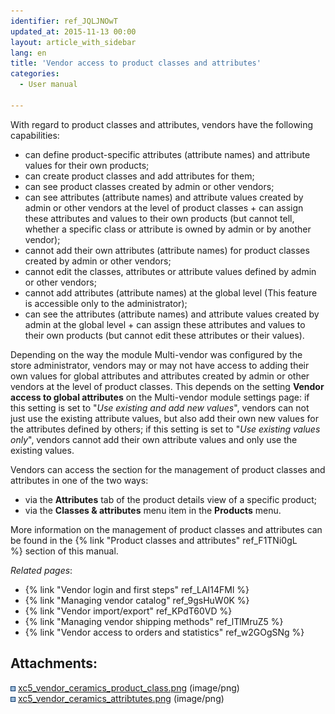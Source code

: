 ```yaml
---
identifier: ref_JQLJNOwT
updated_at: 2015-11-13 00:00
layout: article_with_sidebar
lang: en
title: 'Vendor access to product classes and attributes'
categories:
  - User manual

---
```



With regard to product classes and attributes, vendors have the following capabilities:

*   can define product-specific attributes (attribute names) and attribute values for their own products;
*   can create product classes and add attributes for them;
*   can see product classes created by admin or other vendors;
*   can see attributes (attribute names) and attribute values created by admin or other vendors at the level of product classes + can assign these attributes and values to their own products (but cannot tell, whether a specific class or attribute is owned by admin or by another vendor); 
*   cannot add their own attributes (attribute names) for product classes created by admin or other vendors;
*   cannot edit the classes, attributes or attribute values defined by admin or other vendors;
*   cannot add attributes (attribute names) at the global level (This feature is accessible only to the administrator);
*   can see the attributes (attribute names) and attribute values created by admin at the global level + can assign these attributes and values to their own products (but cannot edit these attributes or their values).  

Depending on the way the module Multi-vendor was configured by the store administrator, vendors may or may not have access to adding their own values for global attributes and attributes created by admin or other vendors at the level of product classes. This depends on the setting **Vendor access to global attributes** on the Multi-vendor module settings page: if this setting is set to "_Use existing and add new values_", vendors can not just use the existing attribute values, but also add their own new values for the attributes defined by others; if this setting is set to "_Use existing values only_", vendors cannot add their own attribute values and only use the existing values.

Vendors can access the section for the management of product classes and attributes in one of the two ways:

*   via the **Attributes** tab of the product details view of a specific product;
*   via the **Classes & attributes** menu item in the **Products** menu.

More information on the management of product classes and attributes can be found in the {% link "Product classes and attributes" ref_F1TNi0gL %} section of this manual.

_Related pages_:

*   {% link "Vendor login and first steps" ref_LAI14FMl %}
*   {% link "Managing vendor catalog" ref_9gsHuW0K %}
*   {% link "Vendor import/export" ref_KPdT60VD %}
*   {% link "Managing vendor shipping methods" ref_lTlMruZ5 %}
*   {% link "Vendor access to orders and statistics" ref_w2GOgSNg %}

## Attachments:

![](images/icons/bullet_blue.gif) [xc5_vendor_ceramics_product_class.png]({{site.baseurl}}/attachments/8749481/8717109.png) (image/png)  
![](images/icons/bullet_blue.gif) [xc5_vendor_ceramics_attribtutes.png]({{site.baseurl}}/attachments/8749481/8717110.png) (image/png)